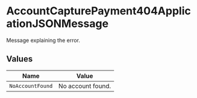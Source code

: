 # AccountCapturePayment404ApplicationJSONMessage

Message explaining the error.


## Values

| Name              | Value             |
| ----------------- | ----------------- |
| `NoAccountFound`  | No account found. |